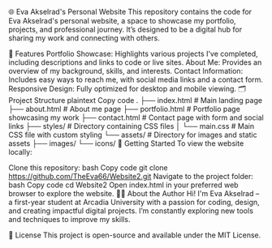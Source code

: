 🌐 Eva Akselrad's Personal Website
This repository contains the code for Eva Akselrad's personal website, a space to showcase my portfolio, projects, and professional journey. It’s designed to be a digital hub for sharing my work and connecting with others.

🔹 Features
Portfolio Showcase: Highlights various projects I've completed, including descriptions and links to code or live sites.
About Me: Provides an overview of my background, skills, and interests.
Contact Information: Includes easy ways to reach me, with social media links and a contact form.
Responsive Design: Fully optimized for desktop and mobile viewing.
🗂 Project Structure
plaintext
Copy code
.
├── index.html                # Main landing page
├── about.html                # About me page
├── portfolio.html            # Portfolio page showcasing my work
├── contact.html              # Contact page with form and social links
├── styles/                   # Directory containing CSS files
│   └── main.css              # Main CSS file with custom styling
└── assets/                   # Directory for images and static assets
    ├── images/
    └── icons/
🚀 Getting Started
To view the website locally:

Clone this repository:
bash
Copy code
git clone https://github.com/TheEva66/Website2.git
Navigate to the project folder:
bash
Copy code
cd Website2
Open index.html in your preferred web browser to explore the website.
👩‍💻 About the Author
Hi! I'm Eva Akselrad – a first-year student at Arcadia University with a passion for coding, design, and creating impactful digital projects. I’m constantly exploring new tools and techniques to improve my skills.

📜 License
This project is open-source and available under the MIT License.

